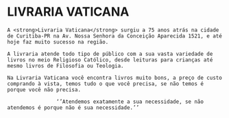  # LIVRARIA VATICANA

    A <strong>Livraria Vaticana</strong> surgiu a 75 anos atrás na cidade de Curitiba-PR na Av. Nossa Senhora da Conceição Aparecida 1521, e até hoje faz muito sucesso na região.

    A livraria atende todo tipo de público com a sua vasta variedade de livros no meio Religioso Católico, desde leituras para crianças até mesmo livros de Filosofia ou Teologia.

    Na Livraria Vaticana você encontra livros muito bons, a preço de custo comprando à vista, temos tudo o que você precisa, se não temos é porque você não precisa.

                    ‘’Atendemos exatamente a sua necessidade, se não atendemos é porque não é sua necessidade.’’

